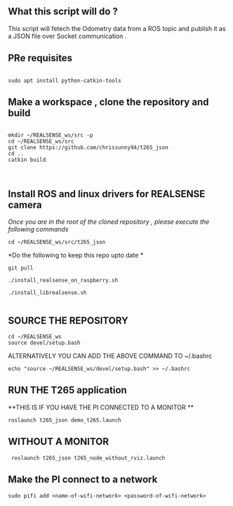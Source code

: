 ## What this script will do ?


This script will fetech the Odometry data from a ROS topic and publish it as a JSON file over  Socket communication .


## PRe requisites

```

sudo apt install python-catkin-tools
```



## Make a workspace , clone the repository and build



```

mkdir ~/REALSENSE_ws/src -p
cd ~/REALSENSE_ws/src
git clone https://github.com/chrissunny94/t265_json
cd ..
catkin build



```




## Install ROS and linux drivers for REALSENSE camera

*Once you are in the root of the cloned repository , please execute the following commands*

```
cd ~/REALSENSE_ws/src/t265_json

```

*Do the following to keep this repo upto date *

```
git pull
```


```
./install_realsense_on_raspberry.sh

./install_librealsense.sh
 
```









##  SOURCE THE REPOSITORY

```
cd ~/REALSENSE_ws
source devel/setup.bash
```




ALTERNATIVELY YOU CAN ADD THE ABOVE COMMAND TO ~/.bashrc

```
echo "source ~/REALSENSE_ws/devel/setup.bash" >> ~/.bashrc
```


## RUN THE T265 application

**THIS IS IF YOU HAVE THE PI CONNECTED TO A MONITOR **

```
roslaunch t265_json demo_t265.launch

```



## WITHOUT A MONITOR 

```
 roslaunch t265_json t265_node_without_rviz.launch
```



## Make the PI connect to a network

```
sudo pifi add <name-of-wifi-network> <password-of-wifi-network>
```































